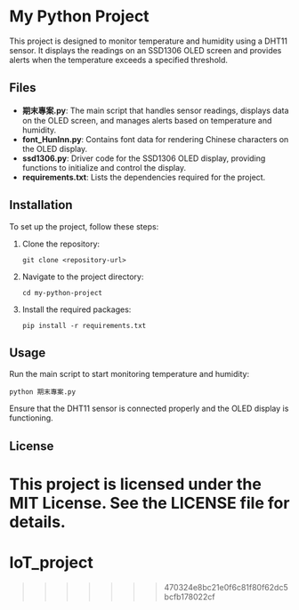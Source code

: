 # My Python Project

This project is designed to monitor temperature and humidity using a DHT11 sensor. It displays the readings on an SSD1306 OLED screen and provides alerts when the temperature exceeds a specified threshold.

## Files

- **期末專案.py**: The main script that handles sensor readings, displays data on the OLED screen, and manages alerts based on temperature and humidity.
- **font_HunInn.py**: Contains font data for rendering Chinese characters on the OLED display.
- **ssd1306.py**: Driver code for the SSD1306 OLED display, providing functions to initialize and control the display.
- **requirements.txt**: Lists the dependencies required for the project.

## Installation

To set up the project, follow these steps:

1. Clone the repository:
   ```
   git clone <repository-url>
   ```
2. Navigate to the project directory:
   ```
   cd my-python-project
   ```
3. Install the required packages:
   ```
   pip install -r requirements.txt
   ```

## Usage

Run the main script to start monitoring temperature and humidity:
```
python 期末專案.py
```

Ensure that the DHT11 sensor is connected properly and the OLED display is functioning.

## License

This project is licensed under the MIT License. See the LICENSE file for details.
=======
# IoT_project
>>>>>>> 470324e8bc21e0f6c81f80f62dc5bcfb178022cf
